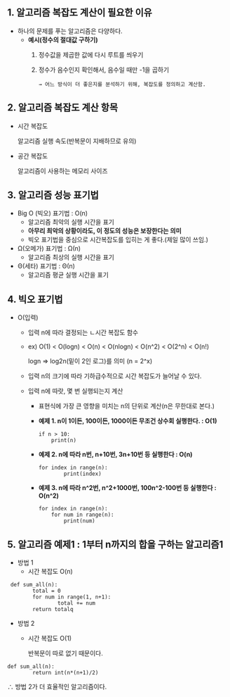 ## 1. 알고리즘 복잡도 계산이 필요한 이유

- 하나의 문제를 푸는 알고리즘은 다양하다.
    - **예시(정수의 절대값 구하기)**
        1. 정수값을 제곱한 값에 다시 루트를 씌우기
        2. 정수가 음수인지 확인해서, 음수일 때만 -1을 곱하기

               → 어느 방식이 더 좋은지를 분석하기 위해, 복잡도를 정의하고 계산함.

## 2. 알고리즘 복잡도 계산 항목

- 시간 복잡도

    알고리즘 실행 속도(반복문이 지배하므로 유의)

- 공간 복잡도

    알고리즘이 사용하는 메모리 사이즈

## 3. 알고리즘 성능 표기법

- Big O (빅오) 표기법 : O(n)
    - 알고리즘 최악의 실행 시간을 표기
    - **아무리 최악의 상황이라도, 이 정도의 성능은 보장한다는 의미**
    - 빅오 표기법을 중심으로 시간복잡도를 입히는 게 좋다.(제일 많이 쓰임.)
- Ω(오메가) 표기법 : Ω(n)
    - 알고리즘 최상의 실행 시간을 표기
- Θ(세타) 표기법 : Θ(n)
    - 알고리즘 평균 실행 시간을 표기

## 4. 빅오 표기법

- O(입력)
    - 입력 n에 따라 결정되는 ㄴ시간 복잡도 함수
    - ex) O(1) < O(logn) < O(n) < O(nlogn) < O(n^2) < O(2^n) < O(n!)

        logn ⇒ log2n(밑이 2인 로그)를 의미 (n = 2^x)

    - 입력 n의 크기에 따라 기하급수적으로 시간 복잡도가 늘어날 수 있다.
    - 입력 n에 따랏, 몇 번 실행되는지 계산
        - 표현식에 가장 큰 영향을 미치는 n의 단위로 계산(n은 무한대로 본다.)
        - **예제 1. n이 1이든, 100이든, 1000이든 무조건 상수회 실행한다. : O(1)**

            ```tsx
            if n > 10:
            	print(n)
            ```

        - **예제 2. n에 따라 n번, n+10번, 3n+10번 등 실행한다 : O(n)**

            ```tsx
            for index in range(n):
            		print(index)
            ```

        - **예제 3. n에 따라 n^2번, n^2+1000번, 100n^2-100번 등 실행한다 : O(n^2)**

            ```tsx
            for index in range(n):
            	for num in range(n):
            		print(num)
            ```

## 5. 알고리즘 예제1 : 1부터 n까지의 합을 구하는 알고리즘1

- 방법 1
    - 시간 복잡도 O(n)

```tsx
 def sum_all(n):
		total = 0
		for num in range(1, n+1):
				total += num
		return totalq
```

- 방법 2
    - 시간 복잡도 O(1)

        반복문이 따로 없기 때문이다.

```tsx
def sum_all(n):
		return int(n*(n+1)/2)
```

∴ 방법 2가 더 효율적인 알고리즘이다.